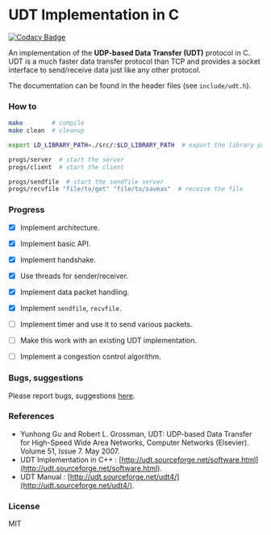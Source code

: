# UDT Implementation in C

[![Codacy Badge](https://api.codacy.com/project/badge/Grade/212e3f610f6149dca8e66b0e75e97abe)](https://app.codacy.com/app/UtkarshMe/udt-c?utm_source=github.com&utm_medium=referral&utm_content=UtkarshMe/udt-c&utm_campaign=badger)

An implementation of the **UDP-based Data Transfer (UDT)** protocol in C.
UDT is a much faster data transfer protocol than TCP and provides a socket
interface to send/receive data just like any other protocol.

The documentation can be found in the header files (see `include/udt.h`).

### How to
```bash
make        # compile
make clean  # cleanup

export LD_LIBRARY_PATH=./src/:$LD_LIBRARY_PATH  # export the library path

progs/server  # start the server
progs/client  # start the client

progs/sendfile  # start the sendfile server
progs/recvfile "file/to/get" "file/to/saveas"  # receive the file
```

### Progress
 - [x] Implement architecture.
 - [x] Implement basic API.
 - [x] Implement handshake.
 - [x] Use threads for sender/receiver.
 - [x] Implement data packet handling.
 - [x] Implement `sendfile`, `recvfile`.
 - [ ] Implement timer and use it to send various packets.
 - [ ] Make this work with an existing UDT implementation.
 - [ ] Implement a congestion control algorithm.


### Bugs, suggestions
Please report bugs, suggestions [here](https://github.com/utkarshme/udt-c/issues).


### References

- Yunhong Gu and Robert L. Grossman, UDT: UDP-based Data Transfer for High-Speed Wide Area Networks, Computer Networks (Elsevier). Volume 51, Issue 7. May 2007.
- UDT Implementation in C++ : [http://udt.sourceforge.net/software.html](http://udt.sourceforge.net/software.html).
- UDT Manual : [http://udt.sourceforge.net/udt4/](http://udt.sourceforge.net/udt4/).

### License
MIT

